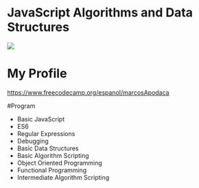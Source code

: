 # JavaScript Algorithms and Data Structures

<img src="https://upload.wikimedia.org/wikipedia/commons/thumb/3/39/FreeCodeCamp_logo.png/800px-FreeCodeCamp_logo.png">

# My Profile 
https://www.freecodecamp.org/espanol/marcosApodaca

#Program
<ul>
<li>Basic JavaScript</li>
<li>ES6</li>
<li>Regular Expressions</li>
<li>Debugging</li>
<li>Basic Data Structures</li>
<li>Basic Algorithm Scripting</li>
<li>Object Oriented Programming</li>
<li>Functional Programming</li>
<li>Intermediate Algorithm Scripting</li>
</ul>

